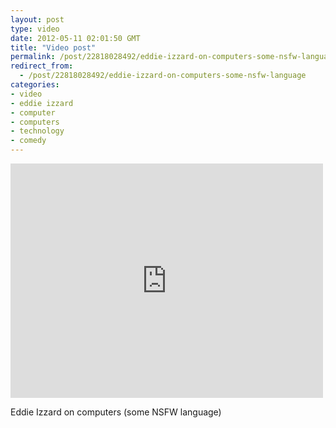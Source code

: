 ```yaml
---
layout: post
type: video
date: 2012-05-11 02:01:50 GMT
title: "Video post"
permalink: /post/22818028492/eddie-izzard-on-computers-some-nsfw-language
redirect_from: 
  - /post/22818028492/eddie-izzard-on-computers-some-nsfw-language
categories:
- video
- eddie izzard
- computer
- computers
- technology
- comedy
---
```

<iframe width="500" height="375"  id="youtube_iframe" src="https://www.youtube.com/embed/k6C_HjWr3Nk?feature=oembed&amp;enablejsapi=1&amp;wmode=opaque" frameborder="0" allow="accelerometer; autoplay; clipboard-write; encrypted-media; gyroscope; picture-in-picture" allowfullscreen title="Eddie Izzard&#39;s Encore on Computers"></iframe>

Eddie Izzard on computers (some NSFW language)